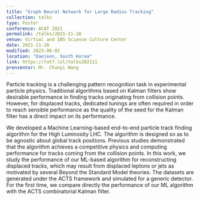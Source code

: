 ```yaml
---
title: "Graph Neural Network for Large Radius Tracking"
collection: talks
type: Poster
conference: ACAT 2021
permalink: /talks/2021-11-28
venue: Virtual and IBS Science Culture Center
date: 2021-11-28
modified: 2023-06-02
location: "Daejeon, South Korea"
link: https://rotf.lol/talks202111
prensentor: Mr. Chunyi Wang
---
```




Particle tracking is a challenging pattern recognition task in experimental particle physics. Traditional algorithms based on Kalman filters show desirable performance in finding tracks originating from collision points. However, for displaced tracks, dedicated tunings are often required in order to reach sensible performance as the quality of the seed for the Kalman filter has a direct impact on its performance.

We developed a Machine Learning-based end-to-end particle track finding algorithm for the High Luminosity LHC. The algorithm is designed so as to be agnostic about global track positions. Previous studies demonstrated that the algorithm achieves a competitive physics and computing performance for tracks coming from the collision points. In this work, we study the performance of our ML-based algorithm for reconstructing displaced tracks, which may result from displaced leptons or jets as motivated by several Beyond the Standard Model theories. The datasets are generated under the ACTS framework and simulated for a generic detector. For the first time, we compare directly the performance of our ML algorithm with the ACTS combinatorial Kalman filter.


